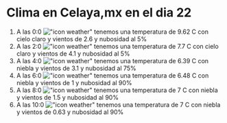 # Clima en Celaya,mx en el dia 22

1. A las 0:0 !["icon weather"](http://openweathermap.org/img/w/01n.png) tenemos una temperatura de 9.62 C con cielo claro y  vientos de 2.6 y nubosidad al 5%
1. A las 2:0 !["icon weather"](http://openweathermap.org/img/w/01n.png) tenemos una temperatura de 7.7 C con cielo claro y  vientos de 4.1 y nubosidad al 5%
1. A las 4:0 !["icon weather"](http://openweathermap.org/img/w/50n.png) tenemos una temperatura de 6.39 C con niebla y  vientos de 3.1 y nubosidad al 75%
1. A las 6:0 !["icon weather"](http://openweathermap.org/img/w/50n.png) tenemos una temperatura de 6.48 C con niebla y  vientos de 1 y nubosidad al 90%
1. A las 8:0 !["icon weather"](http://openweathermap.org/img/w/50d.png) tenemos una temperatura de 7 C con niebla y  vientos de 1.5 y nubosidad al 90%
1. A las 10:0 !["icon weather"](http://openweathermap.org/img/w/50d.png) tenemos una temperatura de 7 C con niebla y  vientos de 0.63 y nubosidad al 90%
